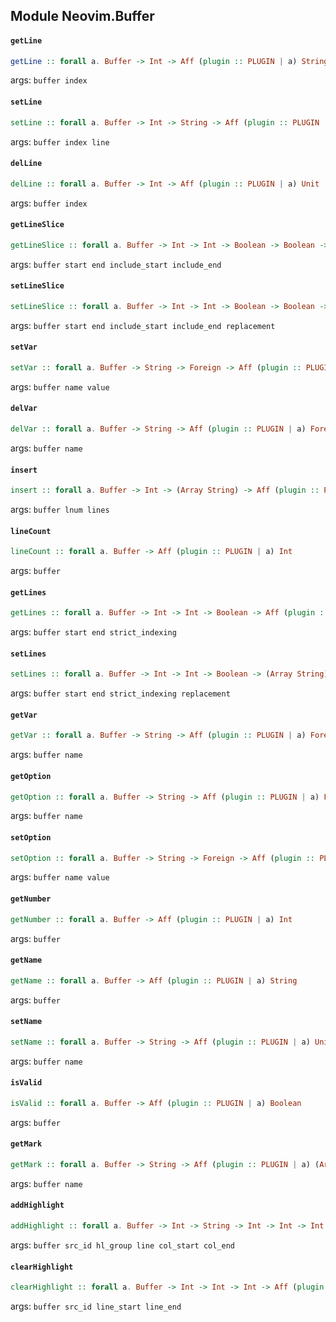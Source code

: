 ## Module Neovim.Buffer

#### `getLine`

``` purescript
getLine :: forall a. Buffer -> Int -> Aff (plugin :: PLUGIN | a) String
```

args: `buffer index`

#### `setLine`

``` purescript
setLine :: forall a. Buffer -> Int -> String -> Aff (plugin :: PLUGIN | a) Unit
```

args: `buffer index line`

#### `delLine`

``` purescript
delLine :: forall a. Buffer -> Int -> Aff (plugin :: PLUGIN | a) Unit
```

args: `buffer index`

#### `getLineSlice`

``` purescript
getLineSlice :: forall a. Buffer -> Int -> Int -> Boolean -> Boolean -> Aff (plugin :: PLUGIN | a) (Array String)
```

args: `buffer start end include_start include_end`

#### `setLineSlice`

``` purescript
setLineSlice :: forall a. Buffer -> Int -> Int -> Boolean -> Boolean -> (Array String) -> Aff (plugin :: PLUGIN | a) Unit
```

args: `buffer start end include_start include_end replacement`

#### `setVar`

``` purescript
setVar :: forall a. Buffer -> String -> Foreign -> Aff (plugin :: PLUGIN | a) Foreign
```

args: `buffer name value`

#### `delVar`

``` purescript
delVar :: forall a. Buffer -> String -> Aff (plugin :: PLUGIN | a) Foreign
```

args: `buffer name`

#### `insert`

``` purescript
insert :: forall a. Buffer -> Int -> (Array String) -> Aff (plugin :: PLUGIN | a) Unit
```

args: `buffer lnum lines`

#### `lineCount`

``` purescript
lineCount :: forall a. Buffer -> Aff (plugin :: PLUGIN | a) Int
```

args: `buffer`

#### `getLines`

``` purescript
getLines :: forall a. Buffer -> Int -> Int -> Boolean -> Aff (plugin :: PLUGIN | a) (Array String)
```

args: `buffer start end strict_indexing`

#### `setLines`

``` purescript
setLines :: forall a. Buffer -> Int -> Int -> Boolean -> (Array String) -> Aff (plugin :: PLUGIN | a) Unit
```

args: `buffer start end strict_indexing replacement`

#### `getVar`

``` purescript
getVar :: forall a. Buffer -> String -> Aff (plugin :: PLUGIN | a) Foreign
```

args: `buffer name`

#### `getOption`

``` purescript
getOption :: forall a. Buffer -> String -> Aff (plugin :: PLUGIN | a) Foreign
```

args: `buffer name`

#### `setOption`

``` purescript
setOption :: forall a. Buffer -> String -> Foreign -> Aff (plugin :: PLUGIN | a) Unit
```

args: `buffer name value`

#### `getNumber`

``` purescript
getNumber :: forall a. Buffer -> Aff (plugin :: PLUGIN | a) Int
```

args: `buffer`

#### `getName`

``` purescript
getName :: forall a. Buffer -> Aff (plugin :: PLUGIN | a) String
```

args: `buffer`

#### `setName`

``` purescript
setName :: forall a. Buffer -> String -> Aff (plugin :: PLUGIN | a) Unit
```

args: `buffer name`

#### `isValid`

``` purescript
isValid :: forall a. Buffer -> Aff (plugin :: PLUGIN | a) Boolean
```

args: `buffer`

#### `getMark`

``` purescript
getMark :: forall a. Buffer -> String -> Aff (plugin :: PLUGIN | a) (Array Int)
```

args: `buffer name`

#### `addHighlight`

``` purescript
addHighlight :: forall a. Buffer -> Int -> String -> Int -> Int -> Int -> Aff (plugin :: PLUGIN | a) Int
```

args: `buffer src_id hl_group line col_start col_end`

#### `clearHighlight`

``` purescript
clearHighlight :: forall a. Buffer -> Int -> Int -> Int -> Aff (plugin :: PLUGIN | a) Unit
```

args: `buffer src_id line_start line_end`


